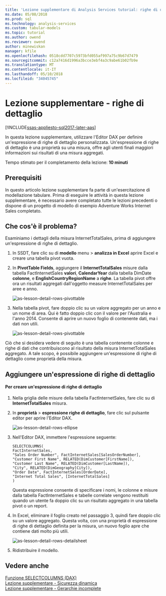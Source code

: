 ```yaml
---
title: 'Lezione supplementare di Analysis Services tutorial: righe di dettaglio | Documenti Microsoft'
ms.date: 05/08/2018
ms.prod: sql
ms.technology: analysis-services
ms.custom: tabular-models
ms.topic: tutorial
ms.author: owend
ms.reviewer: owend
author: minewiskan
manager: kfile
ms.openlocfilehash: 0518cdd7707c5973bfd055af997a75c9b67d7479
ms.sourcegitcommit: c12a7416d1996a3bcce3ebf4a3c9abe61b02fb9e
ms.translationtype: MT
ms.contentlocale: it-IT
ms.lasthandoff: 05/10/2018
ms.locfileid: "34045745"
---
```

# <a name="supplemental-lesson---detail-rows"></a>Lezione supplementare - righe di dettaglio

[!INCLUDE[ssas-appliesto-sql2017-later-aas](../../includes/ssas-appliesto-sql2017-later-aas.md)]

In questa lezione supplementare, utilizzare l'Editor DAX per definire un'espressione di righe di dettaglio personalizzata. Un'espressione di righe di dettaglio è una proprietà su una misura, offre agli utenti finali maggiori informazioni sui risultati di una misura aggregati. 
  
Tempo stimato per il completamento della lezione: **10 minuti**  
  
## <a name="prerequisites"></a>Prerequisiti  

In questo articolo lezione supplementare fa parte di un'esercitazione di modellazione tabulare. Prima di eseguire le attività in questa lezione supplementare, è necessario avere completato tutte le lezioni precedenti o dispone di un progetto di modello di esempio Adventure Works Internet Sales completato.  
  
## <a name="whats-the-issue"></a>Che cos'è il problema?

Esaminiamo i dettagli della misura InternetTotalSales, prima di aggiungere un'espressione di righe di dettaglio.

1.  In SSDT, fare clic su di **modello** menu > **analizza in Excel** aprire Excel e creare una tabella pivot vuota.
  
2.  In **PivotTable Fields**, aggiungere il **InternetTotalSales** misure dalla tabella FactInternetSales **valori**, **CalendarYear** dalla tabella DimDate **colonne**, e **EnglishCountryRegionName** a **righe**. La tabella pivot offre ora un risultati aggregati dall'oggetto measure InternetTotalSales per aree e anno. 

    ![as-lesson-detail-rows-pivottable](../tutorial-tabular-1400/media/as-lesson-detail-rows-pivottable.png)

3. Nella tabella pivot, fare doppio clic su un valore aggregato per un anno e un nome di area. Qui è fatto doppio clic con il valore per l'Australia e l'anno 2014. Consente di aprire un nuovo foglio di contenente dati, ma i dati non utili.

    ![as-lesson-detail-rows-pivottable](../tutorial-tabular-1400/media/as-lesson-detail-rows-sheet.png)
  
Ciò che si desidera vedere di seguito è una tabella contenente colonne e righe di dati che contribuiscono al risultato della misura InternetTotalSales aggregato. A tale scopo, è possibile aggiungere un'espressione di righe di dettaglio come proprietà della misura.

## <a name="add-a-detail-rows-expression"></a>Aggiungere un'espressione di righe di dettaglio

#### <a name="to-create-a-detail-rows-expression"></a>Per creare un'espressione di righe di dettaglio 
  
1. Nella griglia delle misure della tabella FactInternetSales, fare clic su di **InternetTotalSales** misura. 

2. In **proprietà** > **espressione righe di dettaglio**, fare clic sul pulsante editor per aprire l'Editor DAX.

    ![as-lesson-detail-rows-ellipse](../tutorial-tabular-1400/media/as-lesson-detail-rows-ellipse.png)

3. Nell'Editor DAX, immettere l'espressione seguente:

    ```
    SELECTCOLUMNS(
    FactInternetSales,
    "Sales Order Number", FactInternetSales[SalesOrderNumber],
    "Customer First Name", RELATED(DimCustomer[FirstName]),
    "Customer Last Name", RELATED(DimCustomer[LastName]),
    "City", RELATED(DimGeography[City]),
    "Order Date", FactInternetSales[OrderDate],
    "Internet Total Sales", [InternetTotalSales]
    )

    ```

    Questa espressione consente di specificare i nomi, le colonne e misure dalla tabella FactInternetSales e tabelle correlate vengono restituiti quando un utente fa doppio clic su un risultato aggregato in una tabella pivot o un report.

4. In Excel, eliminare il foglio creato nel passaggio 3, quindi fare doppio clic su un valore aggregato. Questa volta, con una proprietà di espressione di righe di dettaglio definita per la misura, un nuovo foglio apre che contiene dati molto più utili.

    ![as-lesson-detail-rows-detailsheet](../tutorial-tabular-1400/media/as-lesson-detail-rows-detailsheet.png)

5. Ridistribuire il modello.

  
## <a name="see-also"></a>Vedere anche  

[Funzione SELECTCOLUMNS (DAX)](https://msdn.microsoft.com/library/mt761759.aspx)  
[Lezione supplementare - Sicurezza dinamica](../tutorial-tabular-1400/as-supplemental-lesson-dynamic-security.md)  
[Lezione supplementare - Gerarchie incomplete](../tutorial-tabular-1400/as-supplemental-lesson-ragged-hierarchies.md)  
